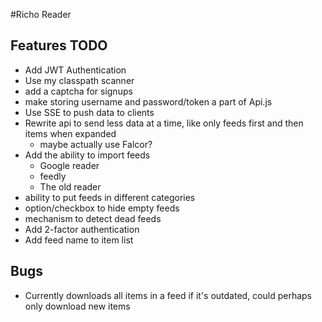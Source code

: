 #Richo Reader

## Features TODO
* Add JWT Authentication
* Use my classpath scanner
* add a captcha for signups
* make storing username and password/token a part of Api.js
* Use SSE to push data to clients
* Rewrite api to send less data at a time, like only feeds first and then items when expanded
    * maybe actually use Falcor?
* Add the ability to import feeds
    * Google reader
    * feedly
    * The old reader
* ability to put feeds in different categories
* option/checkbox to hide empty feeds
* mechanism to detect dead feeds
* Add 2-factor authentication
* Add feed name to item list

## Bugs
* Currently downloads all items in a feed if it's outdated, could perhaps only download new items

